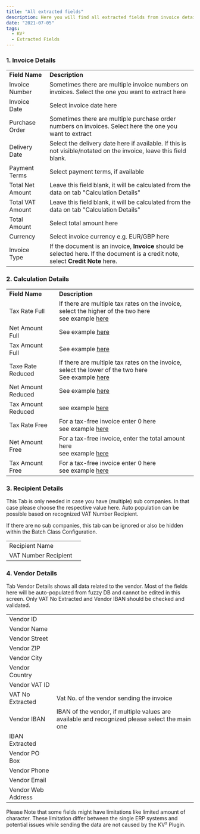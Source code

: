 ```yaml
---
title: "All extracted fields"
description: Here you will find all extracted fields from invoice details, calculation details and recipient details to vendor details.
date: "2021-07-05"
tags:
  - KV²
  - Extracted Fields 
---
```


### 1\. Invoice Details

<table><tbody><tr><td><strong>Field Name</strong></td><td><strong>Description</strong></td></tr><tr><td>Invoice Number</td><td>Sometimes there are multiple invoice numbers on invoices. Select the one you want to extract here</td></tr><tr><td>Invoice Date</td><td>Select invoice date here</td></tr><tr><td>Purchase Order</td><td>Sometimes there are multiple purchase order numbers on invoices. Select here the one you want to extract</td></tr><tr><td>Delivery Date</td><td>Select the delivery date here if available. If this is not visible/notated on the invoice, leave this field blank.</td></tr><tr><td>Payment Terms</td><td><span class="has-inline-color has-black-color">Select payment terms, if available</span></td></tr><tr><td>Total Net Amount</td><td>Leave this field blank, it will be calculated from the data on tab "Calculation Details"</td></tr><tr><td>Total VAT Amount</td><td>Leave this field blank, it will be calculated from the data on tab "Calculation Details"</td></tr><tr><td>Total Amount</td><td>Select total amount here</td></tr><tr><td>Currency</td><td>Select invoice currency e.g. EUR/GBP here</td></tr><tr><td>Invoice Type</td><td>If the document is an invoice, <strong>Invoice</strong> should be selected here. If the document is a credit note, select <strong>Credit Note</strong> here.</td></tr></tbody></table>

### 2\. Calculation Details

<table><tbody><tr><td><strong>Field Name</strong></td><td><strong>Description</strong></td></tr><tr><td>Tax Rate Full</td><td>If there are multiple tax rates on the invoice, select the higher of the two here<br>see example <a href="/kv2/how-to-deal-with-different-vat-amounts/">here</a><br></td></tr><tr><td>Net Amount Full</td><td>See example <a href="/kv2/how-to-deal-with-different-vat-amounts/">here</a><br></td></tr><tr><td>Tax Amount Full</td><td>See example <a href="/kv2/how-to-deal-with-different-vat-amounts/">here</a><br></td></tr><tr><td>Taxe Rate Reduced</td><td>If there are multiple tax rates on the invoice, select the lower of the two here<br>See example <a href="/kv2/how-to-deal-with-different-vat-amounts/">here</a><br></td></tr><tr><td>Net Amount Reduced</td><td>See example <a href="/kv2/how-to-deal-with-different-vat-amounts/">here</a><br></td></tr><tr><td>Tax Amount Reduced</td><td>see example <a href="/kv2/how-to-deal-with-different-vat-amounts/">here</a><br></td></tr><tr><td>Tax Rate Free</td><td>For a tax-free invoice enter 0 here<br>see example <a href="/kv2/how-to-deal-with-different-vat-amounts/">here</a><br></td></tr><tr><td>Net Amount Free</td><td>For a tax-free invoice, enter the total amount here<br>see example <a href="/kv2/how-to-deal-with-different-vat-amounts/">here</a><br></td></tr><tr><td>Tax Amount Free</td><td>For a tax-free invoice enter 0 here<br>see example <a href="/kv2/how-to-deal-with-different-vat-amounts/">here</a><br></td></tr></tbody></table>

### 3\. Recipient Details

This Tab is only needed in case you have (multiple) sub companies. In that case please choose the respective value here. Auto population can be possible based on recognized VAT Number Recipient.

If there are no sub companies, this tab can be ignored or also be hidden within the Batch Class Configuration.

<table><tbody><tr><td>Recipient Name</td><td></td></tr><tr><td>VAT Number Recipient</td><td></td></tr></tbody></table>

### 4\. Vendor Details

  
Tab Vendor Details shows all data related to the vendor. Most of the fields here will be auto-populated from fuzzy DB and cannot be edited in this screen. Only VAT No Extracted and Vendor IBAN should be checked and validated.

<table><tbody><tr><td>Vendor ID</td><td></td></tr><tr><td>Vendor Name</td><td></td></tr><tr><td>Vendor Street</td><td></td></tr><tr><td>Vendor ZIP</td><td></td></tr><tr><td>Vendor City</td><td></td></tr><tr><td>Vendor Country</td><td></td></tr><tr><td>Vendor VAT ID</td><td></td></tr><tr><td>VAT No Extracted</td><td>Vat No. of the vendor sending the invoice</td></tr><tr><td>Vendor IBAN</td><td>IBAN of the vendor, if multiple values are available and recognized please select the main one</td></tr><tr><td>IBAN Extracted</td><td></td></tr><tr><td>Vendor PO Box</td><td></td></tr><tr><td>Vendor Phone</td><td></td></tr><tr><td>Vendor Email</td><td></td></tr><tr><td>Vendor Web Address</td><td></td></tr></tbody></table>

Please Note that some fields might have limitations like limited amount of character. These limitation differ between the single ERP systems and potential issues while sending the data are not caused by the KV² Plugin.
